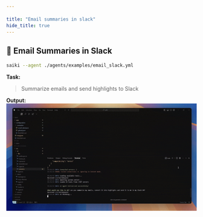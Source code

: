 ```yaml
---

title: "Email summaries in slack"
hide_title: true
---
```



## 📧 Email Summaries in Slack

```bash
saiki --agent ./agents/examples/email_slack.yml
```
**Task:**
> Summarize emails and send highlights to Slack

**Output:**
![Email to Slack Demo](/assets/email_slack_demo.gif)